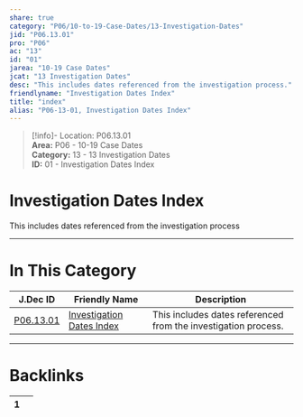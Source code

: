 ```yaml
---  
share: true  
category: "P06/10-to-19-Case-Dates/13-Investigation-Dates"  
jid: "P06.13.01"  
pro: "P06"  
ac: "13"  
id: "01"  
jarea: "10-19 Case Dates"  
jcat: "13 Investigation Dates"  
desc: "This includes dates referenced from the investigation process."  
friendlyname: "Investigation Dates Index"  
title: "index"  
alias: "P06-13-01, Investigation Dates Index"  
---  
```

>[!info]- Location: P06.13.01  
>**Area:** P06 - 10-19 Case Dates  
>**Category:** 13 - 13 Investigation Dates  
>**ID:** 01 - Investigation Dates Index  
  
# Investigation Dates Index  
  
This includes dates referenced from the investigation process  
   
  
  
---  
# In This Category  
  
| J.Dec ID                                                                                            | Friendly Name                                                                                                       | Description                                                    |  
| --------------------------------------------------------------------------------------------------- | ------------------------------------------------------------------------------------------------------------------- | -------------------------------------------------------------- |  
| [P06.13.01](index.md#) | [Investigation Dates Index](index.md#) | This includes dates referenced from the investigation process. |  
  
  
---  
# Backlinks  
<div><table class="dataview table-view-table"><thead class="table-view-thead"><tr class="table-view-tr-header"><th class="table-view-th"><span></span><span class="dataview small-text">1</span></th><th class="table-view-th"><span></span></th></tr></thead><tbody class="table-view-tbody"></tbody></table></div>